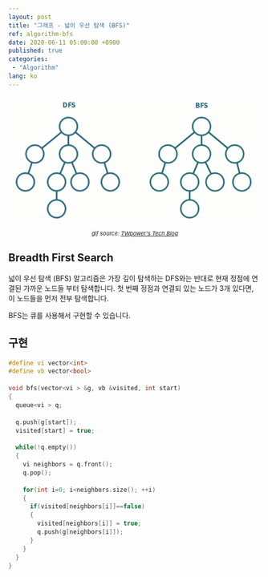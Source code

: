 ```yaml
---
layout: post
title: "그래프 - 넓이 우선 탐색 (BFS)"
ref: algorithm-bfs
date: 2020-06-11 05:00:00 +0900
published: true
categories:
 - "Algorithm"
lang: ko
---
```



<center>
<img src="/assets/images/algorithm/graph/dfsbfs.gif"> <br>
<span style="font-size:11px"><i>gif source: <a href="https://twpower.github.io/73-how-to-implement-dfs-and-bfs-in-cpp">TWpower's Tech Blog</a></i></span>
</center>

<div class="divider"></div>

## Breadth First Search
넓이 우선 탐색 (BFS) 알고리즘은 가장 깊이 탐색하는 DFS와는 반대로 현재 정점에 연결된 가까운 노드들 부터
탐색합니다. 첫 번째 정점과 연결되 있는 노드가 3개 있다면, 이 노드들을 먼저 전부 탐색합니다.

BFS는 큐를 사용해서 구현할 수 있습니다.

## 구현

```cpp
#define vi vector<int>
#define vb vector<bool>

void bfs(vector<vi > &g, vb &visited, int start) 
{
  queue<vi > q;

  q.push(g[start]);
  visited[start] = true;

  while(!q.empty()) 
  {
    vi neighbors = q.front();
    q.pop();

    for(int i=0; i<neighbors.size(); ++i) 
    {
      if(visited[neighbors[i]]==false)  
      {
        visited[neighbors[i]] = true;
        q.push(g[neighbors[i]]);
      }
    }
  }
}
```
